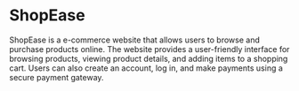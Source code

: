# ShopEase 

ShopEase is a e-commerce website that allows users to browse and purchase products online. The website provides a user-friendly interface for browsing products, viewing product details, and adding items to a shopping cart. Users can also create an account, log in, and make payments using a secure payment gateway.